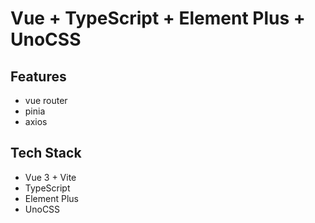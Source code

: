 # Vue + TypeScript + Element Plus + UnoCSS

## Features

- vue router
- pinia
- axios

## Tech Stack

- Vue 3 + Vite
- TypeScript
- Element Plus
- UnoCSS
